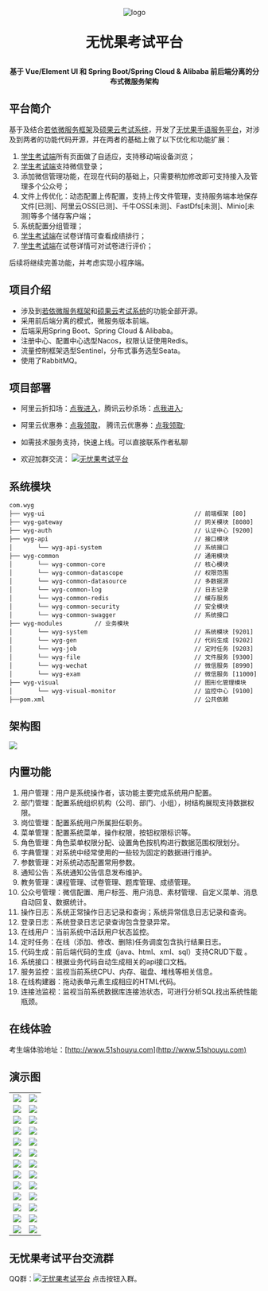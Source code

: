 <p align="center">
	<img alt="logo" src="https://worrilessgo.oss-cn-guangzhou.aliyuncs.com/WorrilessGo/Logo.png">
</p>
<h1 align="center" style="margin: 30px 0 30px; font-weight: bold;">无忧果考试平台</h1>
<h4 align="center">基于 Vue/Element UI 和 Spring Boot/Spring Cloud & Alibaba 前后端分离的分布式微服务架构</h4>

## 平台简介

基于及结合[若依微服务框架](http://doc.ruoyi.vip/ruoyi-cloud/)及[硕果云考试系统](https://gitee.com/wells2333/sg-exam)，开发了[无忧果手语服务平台](http://www.51shouyu.com)，对涉及到两者的功能代码开源，并在两者的基础上做了以下优化和功能扩展：

1.  [学生考试端](https://gitee.com/Dincat/wyg-exam-ui)所有页面做了自适应，支持移动端设备浏览；
2.  [学生考试端](https://gitee.com/Dincat/wyg-exam-ui)支持微信登录；
3.  添加微信管理功能，在现在代码的基础上，只需要稍加修改即可支持接入及管理多个公众号；
4.  文件上传优化：动态配置上传配置，支持上传文件管理，支持服务端本地保存文件[已测]、阿里云OSS[已测]、千牛OSS[未测]、FastDfs[未测]、Minio[未测]等多个储存客户端；
5.  系统配置分组管理；
6.  [学生考试端](https://gitee.com/Dincat/wyg-exam-ui)在试卷详情可查看成绩排行；
7.  [学生考试端](https://gitee.com/Dincat/wyg-exam-ui)在试卷详情可对试卷进行评价；

  后续将继续完善功能，并考虑实现小程序端。
  
## 项目介绍
* 涉及到[若依微服务框架](http://doc.ruoyi.vip/ruoyi-cloud/)和[硕果云考试系统](https://gitee.com/wells2333/sg-exam)的功能全部开源。
* 采用前后端分离的模式，微服务版本前端。
* 后端采用Spring Boot、Spring Cloud & Alibaba。
* 注册中心、配置中心选型Nacos，权限认证使用Redis。
* 流量控制框架选型Sentinel，分布式事务选型Seata。
* 使用了RabbitMQ。

## 项目部署
* 阿里云折扣场：[点我进入](https://www.aliyun.com/minisite/goods?source=5176.11533457&userCode=hd9sngi1)，腾讯云秒杀场：[点我进入](https://cloud.tencent.com/act/cps/redirect?redirect=2446&cps_key=af59af0abad1f7fa52d35a6e931825d1&from=console);
* 阿里云优惠券：[点我领取](https://www.aliyun.com/minisite/goods?userCode=hd9sngi1&share_source=copy_link)，
腾讯云优惠券：[点我领取](https://cloud.tencent.com/act/cps/redirect?redirect=35834&cps_key=af59af0abad1f7fa52d35a6e931825d1);

* 如需技术服务支持，快速上线。可以直接联系作者私聊

* <p>欢迎加群交流：  <a href="https://qm.qq.com/cgi-bin/qm/qr?k=b2NMgSJsEX7fAI2FJu6jjCTqzU707UZl&jump_from=webapi"><img src="https://img.shields.io/badge/747860738-blue.svg" alt="无忧果考试平台" title="无忧果考试平台"></a></p>



## 系统模块

~~~
com.wyg     
├── wyg-ui                                          // 前端框架 [80]
├── wyg-gateway                                     // 网关模块 [8080]
├── wyg-auth                                        // 认证中心 [9200]
├── wyg-api                                         // 接口模块
│       └── wyg-api-system                          // 系统接口
├── wyg-common                                      // 通用模块
│       └── wyg-common-core                         // 核心模块
│       └── wyg-common-datascope                    // 权限范围
│       └── wyg-common-datasource                   // 多数据源
│       └── wyg-common-log                          // 日志记录
│       └── wyg-common-redis                        // 缓存服务
│       └── wyg-common-security                     // 安全模块
│       └── wyg-common-swagger                      // 系统接口
├── wyg-modules         // 业务模块
│       └── wyg-system                              // 系统模块 [9201]
│       └── wyg-gen                                 // 代码生成 [9202]
│       └── wyg-job                                 // 定时任务 [9203]
│       └── wyg-file                                // 文件服务 [9300]
│       └── wyg-wechat                              // 微信服务 [8990]
│       └── wyg-exam                                // 微信服务 [11000]
├── wyg-visual                                      // 图形化管理模块
│       └── wyg-visual-monitor                      // 监控中心 [9100]
├──pom.xml                                          // 公共依赖
~~~

## 架构图

<img src="https://oscimg.oschina.net/oscnet/up-82e9722ecb846786405a904bafcf19f73f3.png"/>

## 内置功能

1.  用户管理：用户是系统操作者，该功能主要完成系统用户配置。
2.  部门管理：配置系统组织机构（公司、部门、小组），树结构展现支持数据权限。
3.  岗位管理：配置系统用户所属担任职务。
4.  菜单管理：配置系统菜单，操作权限，按钮权限标识等。
5.  角色管理：角色菜单权限分配、设置角色按机构进行数据范围权限划分。
6.  字典管理：对系统中经常使用的一些较为固定的数据进行维护。
7.  参数管理：对系统动态配置常用参数。
8.  通知公告：系统通知公告信息发布维护。
9.  教务管理：课程管理、试卷管理、题库管理、成绩管理。
10. 公众号管理：微信配置、用户标签、用户消息、素材管理、自定义菜单、消息自动回复、数据统计。
11. 操作日志：系统正常操作日志记录和查询；系统异常信息日志记录和查询。
12. 登录日志：系统登录日志记录查询包含登录异常。
13. 在线用户：当前系统中活跃用户状态监控。
14. 定时任务：在线（添加、修改、删除)任务调度包含执行结果日志。
15. 代码生成：前后端代码的生成（java、html、xml、sql）支持CRUD下载 。
16. 系统接口：根据业务代码自动生成相关的api接口文档。
17. 服务监控：监视当前系统CPU、内存、磁盘、堆栈等相关信息。
18. 在线构建器：拖动表单元素生成相应的HTML代码。
19. 连接池监视：监视当前系统数据库连接池状态，可进行分析SQL找出系统性能瓶颈。

## 在线体验

考生端体验地址：[http://www.51shouyu.com](http://www.51shouyu.com)  


## 演示图

<table>
    <tr>
        <td><img src="https://worrilessgo.oss-cn-guangzhou.aliyuncs.com/WorrilessGo/WorrilessGo/wyg-exam/1.png"/></td>
        <td><img src="https://worrilessgo.oss-cn-guangzhou.aliyuncs.com/WorrilessGo/WorrilessGo/wyg-exam/2.png"/></td>
    </tr>
    <tr>
        <td><img src="https://worrilessgo.oss-cn-guangzhou.aliyuncs.com/WorrilessGo/WorrilessGo/wyg-exam/3.png"/></td>
        <td><img src="https://worrilessgo.oss-cn-guangzhou.aliyuncs.com/WorrilessGo/WorrilessGo/wyg-exam/4.png"/></td>
    </tr>
    <tr>
        <td><img src="https://worrilessgo.oss-cn-guangzhou.aliyuncs.com/WorrilessGo/WorrilessGo/wyg-exam/5.png"/></td>
        <td><img src="https://worrilessgo.oss-cn-guangzhou.aliyuncs.com/WorrilessGo/WorrilessGo/wyg-exam/6.png"/></td>
    </tr>
    <tr>
        <td><img src="https://worrilessgo.oss-cn-guangzhou.aliyuncs.com/WorrilessGo/WorrilessGo/wyg-exam/7.png"/></td>
        <td><img src="https://worrilessgo.oss-cn-guangzhou.aliyuncs.com/WorrilessGo/WorrilessGo/wyg-exam/8.png"/></td>
    </tr>
    <tr>
        <td><img src="https://worrilessgo.oss-cn-guangzhou.aliyuncs.com/WorrilessGo/WorrilessGo/wyg-exam/9.png"/></td>
        <td><img src="https://worrilessgo.oss-cn-guangzhou.aliyuncs.com/WorrilessGo/WorrilessGo/wyg-exam/10.png"/></td>
    </tr>
    <tr>
        <td><img src="https://worrilessgo.oss-cn-guangzhou.aliyuncs.com/WorrilessGo/WorrilessGo/wyg-exam/11.png"/></td>
        <td><img src="https://worrilessgo.oss-cn-guangzhou.aliyuncs.com/WorrilessGo/WorrilessGo/wyg-exam/12.png"/></td>
    </tr>
    <tr>
        <td><img src="https://worrilessgo.oss-cn-guangzhou.aliyuncs.com/WorrilessGo/WorrilessGo/wyg-exam/13.png"/></td>
        <td><img src="https://worrilessgo.oss-cn-guangzhou.aliyuncs.com/WorrilessGo/WorrilessGo/wyg-exam/14.png"/></td>
    </tr>
    <tr>
        <td><img src="https://worrilessgo.oss-cn-guangzhou.aliyuncs.com/WorrilessGo/WorrilessGo/wyg-exam/15.png"/></td>
        <td><img src="https://worrilessgo.oss-cn-guangzhou.aliyuncs.com/WorrilessGo/WorrilessGo/wyg-exam/16.png"/></td>
    </tr>
    <tr>
        <td><img src="https://worrilessgo.oss-cn-guangzhou.aliyuncs.com/WorrilessGo/WorrilessGo/wyg-exam/17.png"/></td>
        <td><img src="https://worrilessgo.oss-cn-guangzhou.aliyuncs.com/WorrilessGo/WorrilessGo/wyg-exam/18.png"/></td>
    </tr>
    <tr>
        <td><img src="https://worrilessgo.oss-cn-guangzhou.aliyuncs.com/WorrilessGo/WorrilessGo/wyg-exam/19.png"/></td>
        <td><img src="https://worrilessgo.oss-cn-guangzhou.aliyuncs.com/WorrilessGo/WorrilessGo/wyg-exam/20.png"/></td>
    </tr>
    <tr>
        <td><img src="https://worrilessgo.oss-cn-guangzhou.aliyuncs.com/WorrilessGo/WorrilessGo/wyg-exam/21.png"/></td>
        <td><img src="https://worrilessgo.oss-cn-guangzhou.aliyuncs.com/WorrilessGo/WorrilessGo/wyg-exam/22.png"/></td>
    </tr>
    <tr>
        <td><img src="https://worrilessgo.oss-cn-guangzhou.aliyuncs.com/WorrilessGo/WorrilessGo/wyg-exam/23.png"/></td>
        <td><img src="https://worrilessgo.oss-cn-guangzhou.aliyuncs.com/WorrilessGo/WorrilessGo/wyg-exam/24.png"/></td>
    </tr>
    <tr>
        <td><img src="https://worrilessgo.oss-cn-guangzhou.aliyuncs.com/WorrilessGo/WorrilessGo/wyg-exam/25.png"/></td>
        <td><img src="https://worrilessgo.oss-cn-guangzhou.aliyuncs.com/WorrilessGo/WorrilessGo/wyg-exam/26.png"/></td>
    </tr>


   
</table>


## 无忧果考试平台交流群

QQ群：<a href="https://qm.qq.com/cgi-bin/qm/qr?k=b2NMgSJsEX7fAI2FJu6jjCTqzU707UZl&jump_from=webapi"><img src="https://img.shields.io/badge/747860738-blue.svg" alt="无忧果考试平台" title="无忧果考试平台"></a> 点击按钮入群。
